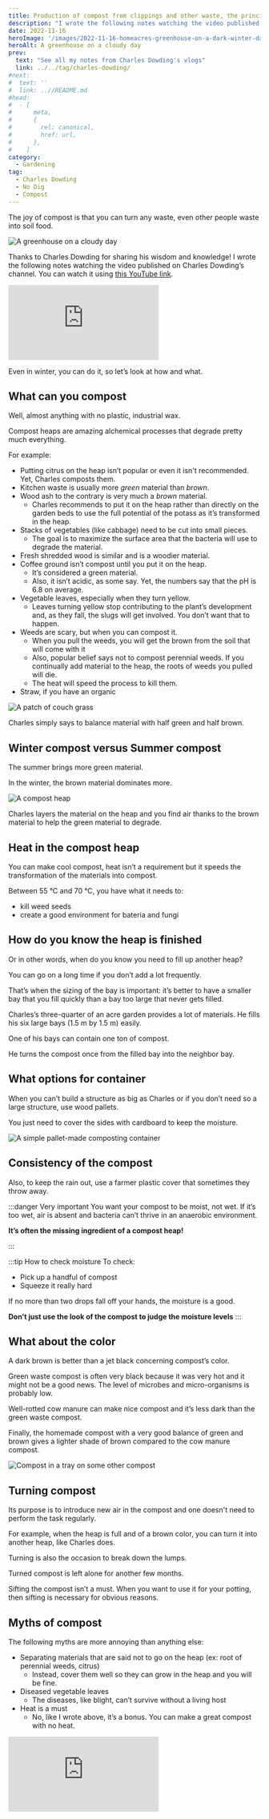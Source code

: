 ```yaml
---
title: Production of compost from clippings and other waste, the principles and some results, by Charles Dowding
description: "I wrote the following notes watching the video published on Charles Dowding's channel"
date: 2022-11-16
heroImage: '/images/2022-11-16-homeacres-greenhouse-on-a-dark-winter-day.jpg'
heroAlt: A greenhouse on a cloudy day
prev:
  text: "See all my notes from Charles Dowding's vlogs"
  link: ../../tag/charles-dowding/
#next:
#  text: ''
#  link: ..//README.md
#head:
#  - [
#      meta,
#      {
#        rel: canonical,
#        href: url,
#      },
#    ]
category:
  - Gardening
tag:
  - Charles Dowding
  - No Dig
  - Compost
---
```


The joy of compost is that you can turn any waste, even other people waste into soil food.

![A greenhouse on a cloudy day](./images/2022-11-16-homeacres-greenhouse-on-a-dark-winter-day.jpg 'Homeacres greenhouse on a dark winter day. Credits: image taken from Charles Dowding’s vlog')

Thanks to Charles Dowding for sharing his wisdom and knowledge!
I wrote the following notes watching the video published on Charles Dowding’s channel.
You can watch it using [this YouTube link](https://www.youtube.com/watch?v=Kf6CGj7xpFE).

<!-- markdownlint-disable MD033 -->
<p class="newsletter-wrapper"><iframe class="newsletter-embed" src="https://iamjeremie.substack.com/embed" frameborder="0" scrolling="no"></iframe></p>

Even in winter, you can do it, so let’s look at how and what.

## What can you compost

Well, almost anything with no plastic, industrial wax.

Compost heaps are amazing alchemical processes that degrade pretty much everything.

For example:

- Putting citrus on the heap isn’t popular or even it isn't recommended. Yet, Charles composts them.
- Kitchen waste is usually more _green_ material than _brown_.
- Wood ash to the contrary is very much a _brown_ material.
  - Charles recommends to put it on the heap rather than directly on the garden beds to use the full potential of the potass as it’s transformed in the heap.
- Stacks of vegetables (like cabbage) need to be cut into small pieces.
  - The goal is to maximize the surface area that the bacteria will use to degrade the material.
- Fresh shredded wood is similar and is a woodier material.
- Coffee ground isn’t compost until you put it on the heap.
  - It’s considered a green material.
  - Also, it isn’t acidic, as some say. Yet, the numbers say that the pH is 6.8 on average.
- Vegetable leaves, especially when they turn yellow.
  - Leaves turning yellow stop contributing to the plant’s development and, as they fall, the slugs will get involved. You don’t want that to happen.
- Weeds are scary, but when you can compost it.
  - When you pull the weeds, you will get the brown from the soil that will come with it
  - Also, popular belief says not to compost perennial weeds. If you continually add material to the heap, the roots of weeds you pulled will die.
  - The heat will speed the process to kill them.
- Straw, if you have an organic

![A patch of couch grass](./images/a-patch-of-couchgrass.jpg 'Charles holds a patch of couch grass still very well alive that will go on the heap. Credits: image taken from Charles Dowding’s vlog')

Charles simply says to balance material with half green and half brown.

## Winter compost versus Summer compost

The summer brings more green material.

In the winter, the brown material dominates more.

![A compost heap](./images/a-compost-heap.jpg 'A winter compost heap during shooting the vlog in February 2017. Credits: image taken from Charles Dowding’s vlog')

Charles layers the material on the heap and you find air thanks to the brown material to help the green material to degrade.

## Heat in the compost heap

You can make cool compost, heat isn’t a requirement but it speeds the transformation of the materials into compost.

Between 55 °C and 70 °C, you have what it needs to:

- kill weed seeds
- create a good environment for bateria and fungi

## How do you know the heap is finished

Or in other words, when do you know you need to fill up another heap?

You can go on a long time if you don’t add a lot frequently.

That’s when the sizing of the bay is important: it’s better to have a smaller bay that you fill quickly than a bay too large that never gets filled.

Charles’s three-quarter of an acre garden provides a lot of materials. He fills his six large bays (1.5 m by 1.5 m) easily.

One of his bays can contain one ton of compost.

He turns the compost once from the filled bay into the neighbor bay.

## What options for container

When you can’t build a structure as big as Charles or if you don’t need so a large structure, use wood pallets.

You just need to cover the sides with cardboard to keep the moisture.

![A simple pallet-made composting container](./images/simple-composting-container.jpg 'A pallet-made compost heap. Simple and free. Credits: image taken from Charles Dowding’s vlog')

## Consistency of the compost

Also, to keep the rain out, use a farmer plastic cover that sometimes they throw away.

:::danger Very important
You want your compost to be moist, not wet. If it’s too wet, air is absent and bacteria can’t thrive in an anaerobic environment.

**It’s often the missing ingredient of a compost heap!**

:::

:::tip How to check moisture
To check:

- Pick up a handful of compost
- Squeeze it really hard

If no more than two drops fall off your hands, the moisture is a good.

**Don’t just use the look of the compost to judge the moisture levels**
:::

## What about the color

A dark brown is better than a jet black concerning compost’s color.

Green waste compost is often very black because it was very hot and it might not be a good news. The level of microbes and micro-organisms is probably low.

Well-rotted cow manure can make nice compost and it’s less dark than the green waste compost.

Finally, the homemade compost with a very good balance of green and brown gives a lighter shade of brown compared to the cow manure compost.

![Compost in a tray on some other compost](./images/dark-brown-vs-jet-black-compost.jpg 'A dark brown is better than a jet black concerning the compost’s color. Credits: image taken from Charles Dowding’s vlog')

## Turning compost

Its purpose is to introduce new air in the compost and one doesn't need to perform the task regularly.

For example, when the heap is full and of a brown color, you can turn it into another heap, like Charles does.

Turning is also the occasion to break down the lumps.

Turned compost is left alone for another few months.

Sifting the compost isn’t a must. When you want to use it for your potting, then sifting is necessary for obvious reasons.

## Myths of compost

The following myths are more annoying than anything else:

- Separating materials that are said not to go on the heap (ex: root of perennial weeds, citrus)
  - Instead, cover them well so they can grow in the heap and you will be fine.
- Diseased vegetable leaves
  - The diseases, like blight, can’t survive without a living host
- Heat is a must
  - No, like I wrote above, it’s a bonus. You can make a great compost with no heat.

<!-- markdownlint-disable MD033 -->
<p class="newsletter-wrapper"><iframe class="newsletter-embed" src="https://iamjeremie.substack.com/embed" frameborder="0" scrolling="no"></iframe></p>
